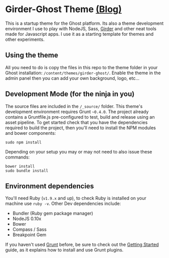 # Girder-Ghost Theme [(Blog)](http://ghost.fredmaya.com)
This is a startup theme for the Ghost platform. Its also a theme development environment I use to play with NodeJS, Sass, [Girder](https://github.com/unmaya/Girder) and other neat tools made for Javascript apps. I use it as a starting template for themes and other experiments.

## Using the theme
All you need to do is copy the files in this repo to the theme folder in your Ghost installation: ```/content/themes/girder-ghost/```. Enable the theme in the admin panel then you can add your own background, logo, etc...

## Development Mode (for the ninja in you)
The source files are included in the ```/_source/``` folder. This theme's development environment requires Grunt `~0.4.0`. The project already contains a Gruntfile.js pre-configured to test, build and release using an asset pipeline. To get started check that you have the dependencies required to build the project, then you'll need to install the NPM modules and bower components:

```shell
sudo npm install
```
Depending on your setup you may or may not need to also issue these commands:
```shell
bower install
sudo bundle install
```

## Environment dependencies
You'll need Ruby (`v1.9.x` and up), to check Ruby is installed on your machine use `ruby -v`. Other Dev dependencies include:

- Bundler (Ruby gem package manager)
- NodeJS 0.10x
- Bower
- Compass / Sass
- Breakpoint Gem

If you haven't used [Grunt](http://gruntjs.com/) before, be sure to check out the [Getting Started](http://gruntjs.com/getting-started) guide, as it explains how to install and use Grunt plugins.
